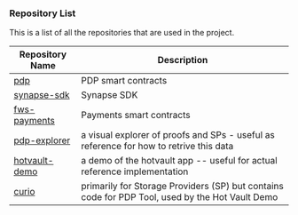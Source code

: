 ### Repository List
This is a list of all the repositories that are used in the project.

| Repository Name | Description |
| --- | --- |
| [pdp](https://github.com/FilOzone/pdp) | PDP smart contracts |
| [synapse-sdk](https://github.com/FilOzone/synapse-sdk) | Synapse SDK |
| [fws-payments](https://github.com/FilOzone/fws-payments) | Payments smart contracts |
| [pdp-explorer](https://github.com/FilOzone/pdp-explorer) | a visual explorer of proofs and SPs - useful as reference for how to retrive this data |
| [hotvault-demo](https://github.com/FilOzone/hotvault-demo) | a demo of the hotvault app -- useful for actual reference implementation |
| [curio](https://github.com/filecoin-project/curio.git) | primarily for Storage Providers (SP) but contains code for PDP Tool, used by the Hot Vault Demo



